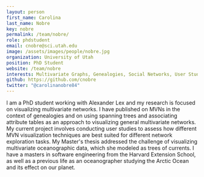 ```yaml
---
layout: person
first_name: Carolina
last_name: Nobre
key: nobre
permalink: /team/nobre/
role: phdstudent
email: cnobre@sci.utah.edu
image: /assets/images/people/nobre.jpg
organization: University of Utah
position: PhD Student
website: /team/nobre
interests: Multivariate Graphs, Genealogies, Social Networks, User Studies
github: https://github.com/cnobre
twitter: "@carolinanobre84"
---
```




I am a PhD student working with Alexander Lex and my research is focused on visualizing multivariate networks. I have published on MVNs in the context of genealogies and on using spanning trees and associating attribute tables as an approach to visualizing general multivariate networks. My current project involves conducting user studies to assess how different MVN visualization techniques are best suited for different network exploration tasks. My  Master's thesis addressed the challenge of visualizing multivariate oceanographic data, which she modeled as trees of currents. I have a masters in software engineering from the Harvard Extension School, as well as a previous life as an oceanographer studying the Arctic Ocean and its effect on our planet. 
